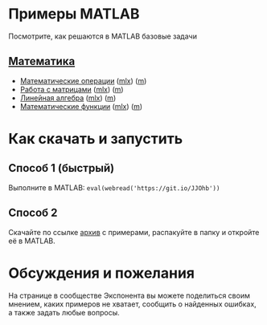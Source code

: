 # Примеры MATLAB
Посмотрите, как решаются в MATLAB базовые задачи

## [Математика](Math)
- [Математические операции](Math/math_operations.pdf) ([mlx](Math/math_operations.mxl)) ([m](Math/math_operations_plain.m))
- [Работа с матрицами](Math/matrices.pdf) ([mlx](Math/matrices.mxl)) ([m](Math/matrices.m))
- [Линейная алгебра](Math/linear_algebra.pdf) ([mlx](Math/linear_algebra.mxl)) ([m](Math/linear_algebra_plain.m))
- [Математические функции](Math/math_functions.pdf) ([mlx](Math/math_functions.mxl)) ([m](Math/math_functions_plain.m))

# Как скачать и запустить

## Способ 1 (быстрый)
Выполните в MATLAB: `eval(webread('https://git.io/JJOhb'))`

## Способ 2
Скачайте по ссылке [архив](https://github.com/ETMC-Exponenta/MATLAB-Examples/archive/master.zip) с примерами, распакуйте в папку и откройте её в MATLAB.

# Обсуждения и пожелания
На странице в сообществе Экспонента вы можете поделиться своим мнением, каких примеров не хватает, сообщить о найденных ошибках, а также задать любые вопросы.